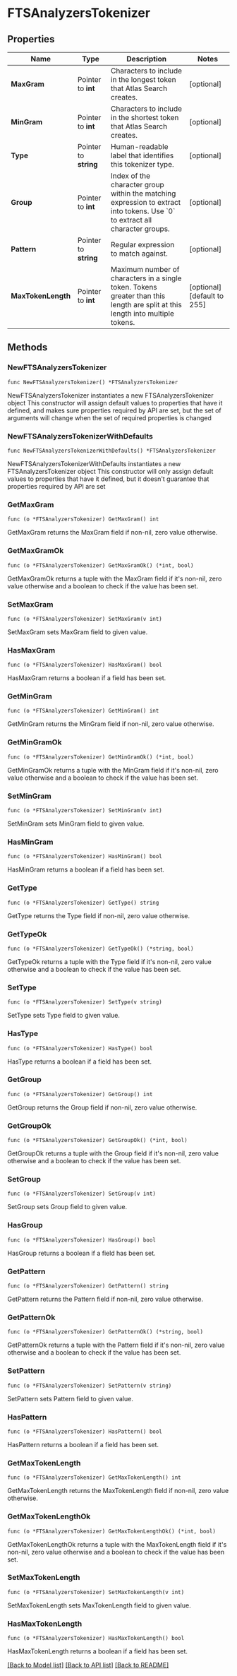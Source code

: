 # FTSAnalyzersTokenizer

## Properties

Name | Type | Description | Notes
------------ | ------------- | ------------- | -------------
**MaxGram** | Pointer to **int** | Characters to include in the longest token that Atlas Search creates. | [optional] 
**MinGram** | Pointer to **int** | Characters to include in the shortest token that Atlas Search creates. | [optional] 
**Type** | Pointer to **string** | Human-readable label that identifies this tokenizer type. | [optional] 
**Group** | Pointer to **int** | Index of the character group within the matching expression to extract into tokens. Use &#x60;0&#x60; to extract all character groups. | [optional] 
**Pattern** | Pointer to **string** | Regular expression to match against. | [optional] 
**MaxTokenLength** | Pointer to **int** | Maximum number of characters in a single token. Tokens greater than this length are split at this length into multiple tokens. | [optional] [default to 255]

## Methods

### NewFTSAnalyzersTokenizer

`func NewFTSAnalyzersTokenizer() *FTSAnalyzersTokenizer`

NewFTSAnalyzersTokenizer instantiates a new FTSAnalyzersTokenizer object
This constructor will assign default values to properties that have it defined,
and makes sure properties required by API are set, but the set of arguments
will change when the set of required properties is changed

### NewFTSAnalyzersTokenizerWithDefaults

`func NewFTSAnalyzersTokenizerWithDefaults() *FTSAnalyzersTokenizer`

NewFTSAnalyzersTokenizerWithDefaults instantiates a new FTSAnalyzersTokenizer object
This constructor will only assign default values to properties that have it defined,
but it doesn't guarantee that properties required by API are set

### GetMaxGram

`func (o *FTSAnalyzersTokenizer) GetMaxGram() int`

GetMaxGram returns the MaxGram field if non-nil, zero value otherwise.

### GetMaxGramOk

`func (o *FTSAnalyzersTokenizer) GetMaxGramOk() (*int, bool)`

GetMaxGramOk returns a tuple with the MaxGram field if it's non-nil, zero value otherwise
and a boolean to check if the value has been set.

### SetMaxGram

`func (o *FTSAnalyzersTokenizer) SetMaxGram(v int)`

SetMaxGram sets MaxGram field to given value.

### HasMaxGram

`func (o *FTSAnalyzersTokenizer) HasMaxGram() bool`

HasMaxGram returns a boolean if a field has been set.

### GetMinGram

`func (o *FTSAnalyzersTokenizer) GetMinGram() int`

GetMinGram returns the MinGram field if non-nil, zero value otherwise.

### GetMinGramOk

`func (o *FTSAnalyzersTokenizer) GetMinGramOk() (*int, bool)`

GetMinGramOk returns a tuple with the MinGram field if it's non-nil, zero value otherwise
and a boolean to check if the value has been set.

### SetMinGram

`func (o *FTSAnalyzersTokenizer) SetMinGram(v int)`

SetMinGram sets MinGram field to given value.

### HasMinGram

`func (o *FTSAnalyzersTokenizer) HasMinGram() bool`

HasMinGram returns a boolean if a field has been set.

### GetType

`func (o *FTSAnalyzersTokenizer) GetType() string`

GetType returns the Type field if non-nil, zero value otherwise.

### GetTypeOk

`func (o *FTSAnalyzersTokenizer) GetTypeOk() (*string, bool)`

GetTypeOk returns a tuple with the Type field if it's non-nil, zero value otherwise
and a boolean to check if the value has been set.

### SetType

`func (o *FTSAnalyzersTokenizer) SetType(v string)`

SetType sets Type field to given value.

### HasType

`func (o *FTSAnalyzersTokenizer) HasType() bool`

HasType returns a boolean if a field has been set.

### GetGroup

`func (o *FTSAnalyzersTokenizer) GetGroup() int`

GetGroup returns the Group field if non-nil, zero value otherwise.

### GetGroupOk

`func (o *FTSAnalyzersTokenizer) GetGroupOk() (*int, bool)`

GetGroupOk returns a tuple with the Group field if it's non-nil, zero value otherwise
and a boolean to check if the value has been set.

### SetGroup

`func (o *FTSAnalyzersTokenizer) SetGroup(v int)`

SetGroup sets Group field to given value.

### HasGroup

`func (o *FTSAnalyzersTokenizer) HasGroup() bool`

HasGroup returns a boolean if a field has been set.

### GetPattern

`func (o *FTSAnalyzersTokenizer) GetPattern() string`

GetPattern returns the Pattern field if non-nil, zero value otherwise.

### GetPatternOk

`func (o *FTSAnalyzersTokenizer) GetPatternOk() (*string, bool)`

GetPatternOk returns a tuple with the Pattern field if it's non-nil, zero value otherwise
and a boolean to check if the value has been set.

### SetPattern

`func (o *FTSAnalyzersTokenizer) SetPattern(v string)`

SetPattern sets Pattern field to given value.

### HasPattern

`func (o *FTSAnalyzersTokenizer) HasPattern() bool`

HasPattern returns a boolean if a field has been set.

### GetMaxTokenLength

`func (o *FTSAnalyzersTokenizer) GetMaxTokenLength() int`

GetMaxTokenLength returns the MaxTokenLength field if non-nil, zero value otherwise.

### GetMaxTokenLengthOk

`func (o *FTSAnalyzersTokenizer) GetMaxTokenLengthOk() (*int, bool)`

GetMaxTokenLengthOk returns a tuple with the MaxTokenLength field if it's non-nil, zero value otherwise
and a boolean to check if the value has been set.

### SetMaxTokenLength

`func (o *FTSAnalyzersTokenizer) SetMaxTokenLength(v int)`

SetMaxTokenLength sets MaxTokenLength field to given value.

### HasMaxTokenLength

`func (o *FTSAnalyzersTokenizer) HasMaxTokenLength() bool`

HasMaxTokenLength returns a boolean if a field has been set.


[[Back to Model list]](../README.md#documentation-for-models) [[Back to API list]](../README.md#documentation-for-api-endpoints) [[Back to README]](../README.md)



